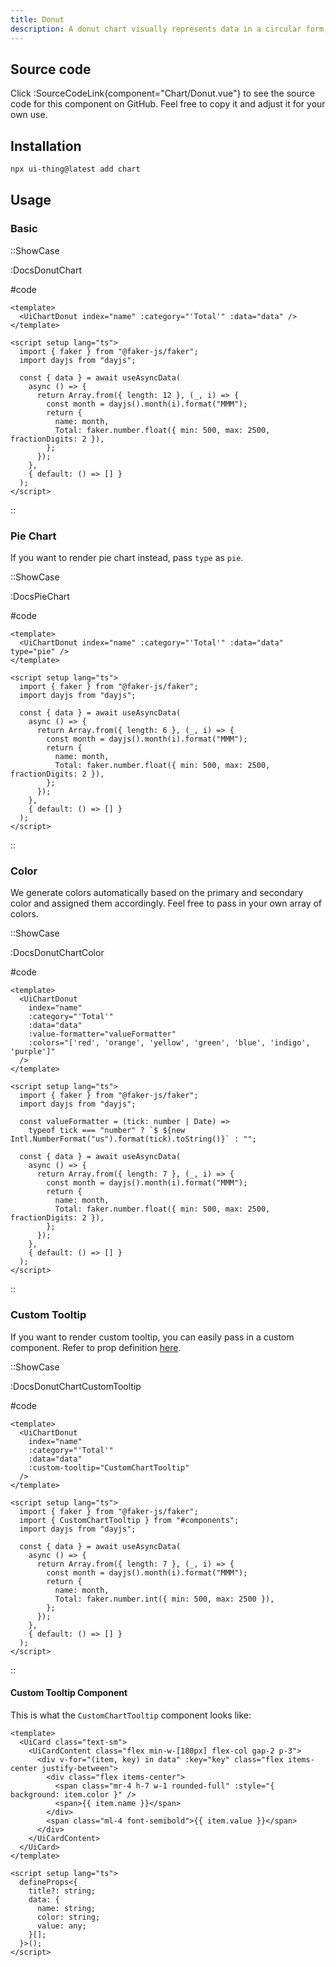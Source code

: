 ```yaml
---
title: Donut
description: A donut chart visually represents data in a circular form, similar to a pie chart but with a central void, emphasizing proportions within categories.
---
```


## Source code

Click :SourceCodeLink{component="Chart/Donut.vue"} to see the source code for this component on GitHub. Feel free to copy it and adjust it for your own use.

## Installation

```bash
npx ui-thing@latest add chart
```

## Usage

### Basic

::ShowCase

:DocsDonutChart

#code

```vue-html [DocsDonutChart.vue]
<template>
  <UiChartDonut index="name" :category="'Total'" :data="data" />
</template>

<script setup lang="ts">
  import { faker } from "@faker-js/faker";
  import dayjs from "dayjs";

  const { data } = await useAsyncData(
    async () => {
      return Array.from({ length: 12 }, (_, i) => {
        const month = dayjs().month(i).format("MMM");
        return {
          name: month,
          Total: faker.number.float({ min: 500, max: 2500, fractionDigits: 2 }),
        };
      });
    },
    { default: () => [] }
  );
</script>
```

::

### Pie Chart

If you want to render pie chart instead, pass `type` as `pie`.

::ShowCase

:DocsPieChart

#code

```vue [DocsPieChart.vue]
<template>
  <UiChartDonut index="name" :category="'Total'" :data="data" type="pie" />
</template>

<script setup lang="ts">
  import { faker } from "@faker-js/faker";
  import dayjs from "dayjs";

  const { data } = await useAsyncData(
    async () => {
      return Array.from({ length: 6 }, (_, i) => {
        const month = dayjs().month(i).format("MMM");
        return {
          name: month,
          Total: faker.number.float({ min: 500, max: 2500, fractionDigits: 2 }),
        };
      });
    },
    { default: () => [] }
  );
</script>
```

::

### Color

We generate colors automatically based on the primary and secondary color and assigned them accordingly. Feel free to pass in your own array of colors.

::ShowCase

:DocsDonutChartColor

#code

```vue [DocsDonutChartColor.vue]
<template>
  <UiChartDonut
    index="name"
    :category="'Total'"
    :data="data"
    :value-formatter="valueFormatter"
    :colors="['red', 'orange', 'yellow', 'green', 'blue', 'indigo', 'purple']"
  />
</template>

<script setup lang="ts">
  import { faker } from "@faker-js/faker";
  import dayjs from "dayjs";

  const valueFormatter = (tick: number | Date) =>
    typeof tick === "number" ? `$ ${new Intl.NumberFormat("us").format(tick).toString()}` : "";

  const { data } = await useAsyncData(
    async () => {
      return Array.from({ length: 7 }, (_, i) => {
        const month = dayjs().month(i).format("MMM");
        return {
          name: month,
          Total: faker.number.float({ min: 500, max: 2500, fractionDigits: 2 }),
        };
      });
    },
    { default: () => [] }
  );
</script>
```

::

### Custom Tooltip

If you want to render custom tooltip, you can easily pass in a custom component. Refer to prop definition [here](/charts#custom-tooltip).

::ShowCase

:DocsDonutChartCustomTooltip

#code

```vue [DocsDonutChartCustomTooltip.vue]
<template>
  <UiChartDonut
    index="name"
    :category="'Total'"
    :data="data"
    :custom-tooltip="CustomChartTooltip"
  />
</template>

<script setup lang="ts">
  import { faker } from "@faker-js/faker";
  import { CustomChartTooltip } from "#components";
  import dayjs from "dayjs";

  const { data } = await useAsyncData(
    async () => {
      return Array.from({ length: 7 }, (_, i) => {
        const month = dayjs().month(i).format("MMM");
        return {
          name: month,
          Total: faker.number.int({ min: 500, max: 2500 }),
        };
      });
    },
    { default: () => [] }
  );
</script>
```

::

#### Custom Tooltip Component

This is what the `CustomChartTooltip` component looks like:

```vue
<template>
  <UiCard class="text-sm">
    <UiCardContent class="flex min-w-[180px] flex-col gap-2 p-3">
      <div v-for="(item, key) in data" :key="key" class="flex items-center justify-between">
        <div class="flex items-center">
          <span class="mr-4 h-7 w-1 rounded-full" :style="{ background: item.color }" />
          <span>{{ item.name }}</span>
        </div>
        <span class="ml-4 font-semibold">{{ item.value }}</span>
      </div>
    </UiCardContent>
  </UiCard>
</template>

<script setup lang="ts">
  defineProps<{
    title?: string;
    data: {
      name: string;
      color: string;
      value: any;
    }[];
  }>();
</script>
```
